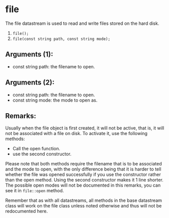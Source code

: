 # file
The file datastream is used to read and write files stored on the hard disk.

1. `file();`
2. `file(const string path, const string mode);`

## Arguments (1):
* const string path: the filename to open.

## Arguments (2):
* const string path: the filename to open.
* const string mode: the mode to open as.

## Remarks:
Usually when the file object is first created, it will not be active, that is, it will not be associated with a file on disk. To activate it, use the following methods:

* Call the open function.
* use the second constructor.

Please note that both methods require the filename that is to be associated and the mode to open, with the only difference being that it is harder to tell whether the file was opened successfully if you use the constructor rather than the open method. Using the second constructor makes it 1 line shorter. The possible open modes will not be documented in this remarks, you can see it in `file::open` method.

Remember that as with all datastreams, all methods in the base datastream class will work on the file class unless noted otherwise and thus will not be redocumented here.

